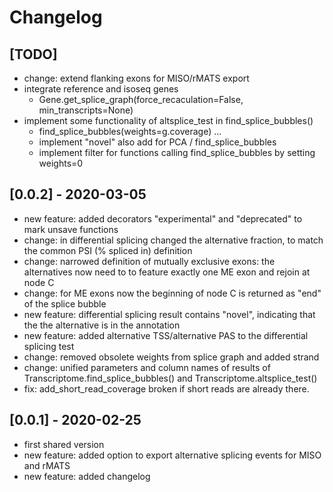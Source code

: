 # Changelog

## [TODO]
* change: extend flanking exons for MISO/rMATS export 
* integrate reference and isoseq genes
    * Gene.get_splice_graph(force_recaculation=False, min_transcripts=None)
* implement some functionality of altsplice_test in find_splice_bubbles()
    * find_splice_bubbles(weights=g.coverage) ...
    * implement "novel" also add for PCA / find_splice_bubbles
    * implement filter for functions calling find_splice_bubbles by setting weights=0



## [0.0.2] - 2020-03-05

* new feature: added decorators "experimental" and "deprecated" to mark unsave functions 
* change: in differential splicing changed the alternative fraction, to match the common PSI (% spliced in) definition
* change: narrowed definition of mutually exclusive exons: the alternatives now need to to feature exactly one ME exon and rejoin at node C
* change: for ME exons now the beginning of node C is returned as "end" of the splice bubble
* new feature: differential splicing result contains "novel", indicating that the the alternative is in the annotation 
* new feature: added alternative TSS/alternative PAS to the differential splicing test
* change: removed obsolete weights from splice graph and added strand
* change: unified parameters and column names of results of Transcriptome.find_splice_bubbles() and Transcriptome.altsplice_test()
* fix: add_short_read_coverage broken if short reads are already there. 


## [0.0.1] - 2020-02-25
* first shared version
* new feature: added option to export alternative splicing events for MISO and rMATS
* new feature: added changelog

